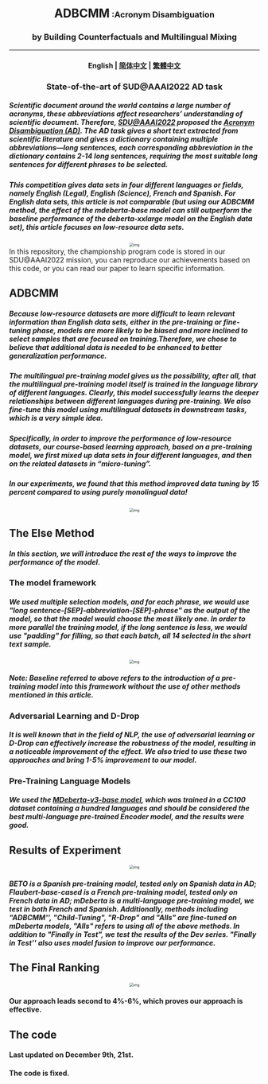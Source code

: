 <h3>
    <center><big><big>ADBCMM</big></big>  :Acronym Disambiguation</center>
</h3>
<h3>
<center>
by Building Counterfactuals and Multilingual Mixing
</center>
</h3>

<hr>
<h4 align="center">
    <p>
        <b>English</b> |
        <a href="https://github.com/WENGSYX/ADBCMM/blob/master/README.md">简体中文</a> |
        <a href="https://github.com/WENGSYX/ADBCMM/blob/master/README_zh-hant.md">繁體中文</a>
    <p>
</h4>


<h3 align="center">
    <p>State-of-the-art of SUD@AAAI2022 AD task</p>
</h3>


#####         Scientific document around the world contains a large number of acronyms, these abbreviations affect researchers’ understanding of scientific document.  Therefore, [SDU@AAAI2022](https://sites.google.com/view/sdu-aaai22/) proposed the [Acronym Disambiguation (AD)](https://competitions.codalab.org/competitions/34899). The AD task gives a short text extracted from scientific literature and gives a dictionary containing multiple abbreviations—long sentences, each corresponding abbreviation in the dictionary contains 2-14 long sentences, requiring the most suitable long sentences for different phrases to be selected.

#####         This competition gives data sets in four different languages or fields, namely English (Legal), English (Science), French and Spanish. For English data sets, this article is not comparable (but using our ADBCMM method, the effect of the mdeberta-base model can still outperform the baseline performance of the deberta-xxlarge model on the English data set), this article focuses on low-resource data sets.

<center><img src="img/1.png" alt="img" style="zoom:50%;" /></center

#####             In this repository, the championship program code is stored in our SDU@AAAI2022 mission, you can reproduce our achievements based on this code, or you can read our paper to learn specific information.



## ADBCMM

#####         Because low-resource datasets are more difficult to learn relevant information than English data sets, either in the pre-training or fine-tuning phase, models are more likely to be biased and more inclined to select samples that are focused on training.Therefore, we chose to believe that additional data is needed to be enhanced to better generalization performance.

#####         The multilingual pre-training model gives us the possibility, after all, that the multilingual pre-training model itself is trained in the language library of different languages. Clearly, this model successfully learns the deeper relationships between different languages during pre-training. We also fine-tune this model using multilingual datasets in downstream tasks, which is a very simple idea.

#####         Specifically, in order to improve the performance of low-resource datasets, our course-based learning approach, based on a pre-training model, we first mixed up data sets in four different languages, and then on the related datasets in “micro-tuning”.

#####         In our experiments, we found that this method improved data tuning by 15 percent compared to using purely monolingual data!

<center><img src="img/3.png" alt="img" style="zoom:50%;" /></center>

## The Else Method

##### In this section, we will introduce the rest of the ways to improve the performance of the model.



### The model framework

#####         We used multiple selection models, and for each phrase, we would use "long sentence-[SEP]-abbreviation-[SEP]-phrase" as the output of the model, so that the model would choose the most likely one. In order to more parallel the training model, if the long sentence is less, we would use "padding" for filling, so that each batch, all 14 selected in the short text sample.

<center><img src="img/2.png" alt="img" style="zoom:50%;" /></center>

#####         Note: Baseline referred to above refers to the introduction of a pre-training model into this framework without the use of other methods mentioned in this article.



### Adversarial Learning and D-Drop

#####         It is well known that in the field of NLP, the use of adversarial learning or D-Drop can effectively increase the robustness of the model, resulting in a noticeable improvement of the effect. We also tried to use these two approaches and bring 1-5% improvement to our model.



### Pre-Training Language Models

#####         We used the [MDeberta-v3-base model](https://huggingface.co/microsoft/mdeberta-v3-base), which was trained in a CC100 dataset containing a hundred languages and should be considered the best multi-language pre-trained Encoder model, and the results were good.



## Results of Experiment

<center><img src="img/4.png" alt="img" style="zoom:50%;" /></center>

#####         BETO is a Spanish pre-training model, tested only on Spanish data in AD; Flaubert-base-cased is a French pre-training model, tested only on French data in AD; mDeberta is a multi-language pre-training model, we test in both French and Spanish. Additionally, methods including "ADBCMM'', "Child-Tuning", "R-Drop" and "Alls" are fine-tuned on mDeberta models, "Alls" refers to using all of the above methods. In addition to "Finally in Test", we test the results of the Dev series. "Finally in Test'' also uses model fusion to improve our performance.



## The Final Ranking

<center><img src="img/5.png" alt="img" style="zoom:50%;" /></center>

#### Our approach leads second to 4%-6%, which proves our approach is effective.



## The code



#### Last updated on December 9th, 21st.

#### The code is fixed.

